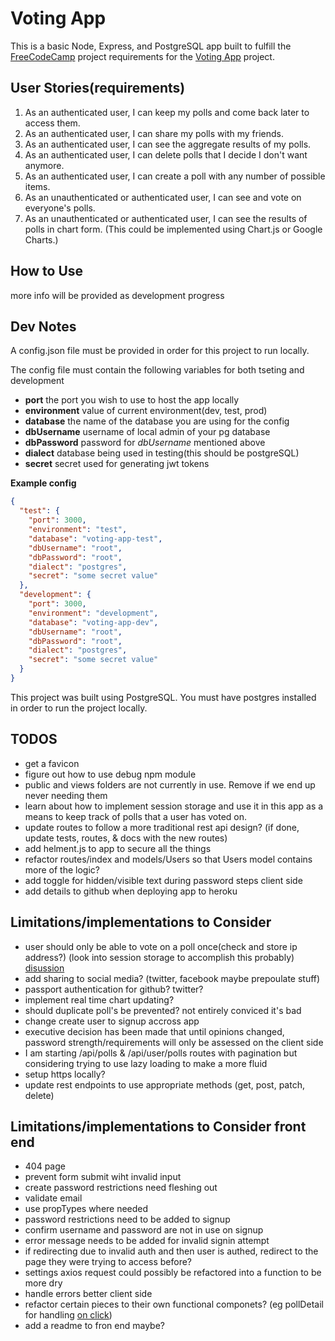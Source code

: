 # Voting App
This is a basic Node, Express, and PostgreSQL app built to fulfill the [FreeCodeCamp](https://www.freecodecamp.com) project requirements for the [Voting App](https://www.freecodecamp.com/challenges/build-a-voting-app) project.

## User Stories(requirements)
1. As an authenticated user, I can keep my polls and come back later to access them.
2. As an authenticated user, I can share my polls with my friends.
3. As an authenticated user, I can see the aggregate results of my polls.
4. As an authenticated user, I can delete polls that I decide I don't want anymore.
5. As an authenticated user, I can create a poll with any number of possible items.
6. As an unauthenticated or authenticated user, I can see and vote on everyone's polls.
7. As an unauthenticated or authenticated user, I can see the results of polls in chart form. (This could be implemented using Chart.js or Google Charts.)

## How to Use
more info will be provided as development progress

## Dev Notes
A config.json file must be provided in order for this project to run locally. 

The config file must contain the following variables for both tseting and development
* **port** the port you wish to use to host the app locally
* **environment** value of current environment(dev, test, prod)
* **database** the name of the database you are using for the config
* **dbUsername** username of local admin of your pg database
* **dbPassword** password for *dbUsername* mentioned above
* **dialect** database being used in testing(this should be postgreSQL)
* **secret** secret used for generating jwt tokens

**Example config**
```json
{
  "test": {
    "port": 3000,
    "environment": "test",
    "database": "voting-app-test",
    "dbUsername": "root",
    "dbPassword": "root",
    "dialect": "postgres",
    "secret": "some secret value"
  },
  "development": {
    "port": 3000,
    "environment": "development",
    "database": "voting-app-dev",
    "dbUsername": "root",
    "dbPassword": "root",
    "dialect": "postgres",
    "secret": "some secret value"
  }
}
```

This project was built using PostgreSQL. You must have postgres installed in order to run the project locally. 

## TODOS
* get a favicon
* figure out how to use debug npm module
* public and views folders are not currently in use. Remove if we end up never needing them
* learn about how to implement session storage and use it in this app as a means to keep track of polls that a user has voted on.
* update routes to follow a more traditional rest api design? (if done, update tests, routes, & docs with the new routes)
* add helment.js to app to secure all the things
* refactor routes/index and models/Users so that Users model contains more of the logic?
* add toggle for hidden/visible text during password steps client side
* add details to github when deploying app to heroku

## Limitations/implementations to Consider
* user should only be able to vote on a poll once(check and store ip address?) (look into session storage to accomplish this probably) [disussion](https://forum.freecodecamp.org/t/voting-app-preventing-non-logged-in-users-from-voting-twice/35489/2)
* add sharing to social media? (twitter, facebook maybe prepoulate stuff)
* passport authentication for github? twitter? 
* implement real time chart updating?
* should duplicate poll's be prevented? not entirely conviced it's bad
* change create user to signup accross app
* executive decision has been made that until opinions changed, password strength/requirements will only be assessed on the client side
* I am starting /api/polls & /api/user/polls routes with pagination but considering trying to use lazy loading to make a more fluid
* setup https locally?
* update rest endpoints to use appropriate methods (get, post, patch, delete)

## Limitations/implementations to Consider front end
* 404 page
* prevent form submit wiht invalid input
* create password restrictions need fleshing out
* validate email
* use propTypes where needed
* password restrictions need to be added to signup
* confirm username and password are not in use on signup
* error message needs to be added for invalid signin attempt
* if redirecting due to invalid auth and then user is authed, redirect to the page they were trying to access before?
* settings axios request could possibly be refactored into a function to be more dry
* handle errors better client side
* refactor certain pieces to their own functional componets? (eg pollDetail for handling [on click](https://stackoverflow.com/questions/29810914/react-js-onclick-cant-pass-value-to-method))
* add a readme to fron end maybe?
